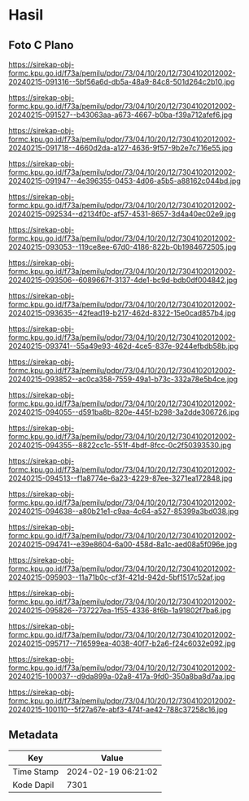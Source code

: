 # Hasil

## Foto C Plano

https://sirekap-obj-formc.kpu.go.id/f73a/pemilu/pdpr/73/04/10/20/12/7304102012002-20240215-091316--5bf56a6d-db5a-48a9-84c8-501d264c2b10.jpg

https://sirekap-obj-formc.kpu.go.id/f73a/pemilu/pdpr/73/04/10/20/12/7304102012002-20240215-091527--b43063aa-a673-4667-b0ba-f39a712afef6.jpg

https://sirekap-obj-formc.kpu.go.id/f73a/pemilu/pdpr/73/04/10/20/12/7304102012002-20240215-091718--4660d2da-a127-4636-9f57-9b2e7c716e55.jpg

https://sirekap-obj-formc.kpu.go.id/f73a/pemilu/pdpr/73/04/10/20/12/7304102012002-20240215-091947--4e396355-0453-4d06-a5b5-a88162c044bd.jpg

https://sirekap-obj-formc.kpu.go.id/f73a/pemilu/pdpr/73/04/10/20/12/7304102012002-20240215-092534--d2134f0c-af57-4531-8657-3d4a40ec02e9.jpg

https://sirekap-obj-formc.kpu.go.id/f73a/pemilu/pdpr/73/04/10/20/12/7304102012002-20240215-093053--119ce8ee-67d0-4186-822b-0b1984672505.jpg

https://sirekap-obj-formc.kpu.go.id/f73a/pemilu/pdpr/73/04/10/20/12/7304102012002-20240215-093506--6089667f-3137-4de1-bc9d-bdb0df004842.jpg

https://sirekap-obj-formc.kpu.go.id/f73a/pemilu/pdpr/73/04/10/20/12/7304102012002-20240215-093635--42fead19-b217-462d-8322-15e0cad857b4.jpg

https://sirekap-obj-formc.kpu.go.id/f73a/pemilu/pdpr/73/04/10/20/12/7304102012002-20240215-093741--55a49e93-462d-4ce5-837e-9244efbdb58b.jpg

https://sirekap-obj-formc.kpu.go.id/f73a/pemilu/pdpr/73/04/10/20/12/7304102012002-20240215-093852--ac0ca358-7559-49a1-b73c-332a78e5b4ce.jpg

https://sirekap-obj-formc.kpu.go.id/f73a/pemilu/pdpr/73/04/10/20/12/7304102012002-20240215-094055--d591ba8b-820e-445f-b298-3a2dde306726.jpg

https://sirekap-obj-formc.kpu.go.id/f73a/pemilu/pdpr/73/04/10/20/12/7304102012002-20240215-094355--8822cc1c-551f-4bdf-8fcc-0c2f50393530.jpg

https://sirekap-obj-formc.kpu.go.id/f73a/pemilu/pdpr/73/04/10/20/12/7304102012002-20240215-094513--f1a8774e-6a23-4229-87ee-3271ea172848.jpg

https://sirekap-obj-formc.kpu.go.id/f73a/pemilu/pdpr/73/04/10/20/12/7304102012002-20240215-094638--a80b21e1-c9aa-4c64-a527-85399a3bd038.jpg

https://sirekap-obj-formc.kpu.go.id/f73a/pemilu/pdpr/73/04/10/20/12/7304102012002-20240215-094741--e39e8604-6a00-458d-8a1c-aed08a5f096e.jpg

https://sirekap-obj-formc.kpu.go.id/f73a/pemilu/pdpr/73/04/10/20/12/7304102012002-20240215-095903--11a71b0c-cf3f-421d-942d-5bf1517c52af.jpg

https://sirekap-obj-formc.kpu.go.id/f73a/pemilu/pdpr/73/04/10/20/12/7304102012002-20240215-095826--737227ea-1f55-4336-8f6b-1a91802f7ba6.jpg

https://sirekap-obj-formc.kpu.go.id/f73a/pemilu/pdpr/73/04/10/20/12/7304102012002-20240215-095717--716599ea-4038-40f7-b2a6-f24c6032e092.jpg

https://sirekap-obj-formc.kpu.go.id/f73a/pemilu/pdpr/73/04/10/20/12/7304102012002-20240215-100037--d9da899a-02a8-417a-9fd0-350a8ba8d7aa.jpg

https://sirekap-obj-formc.kpu.go.id/f73a/pemilu/pdpr/73/04/10/20/12/7304102012002-20240215-100110--5f27a67e-abf3-474f-ae42-788c37258c16.jpg


## Metadata

| Key        | Value               |
| ---------- | ------------------- |
| Time Stamp | 2024-02-19 06:21:02 |
| Kode Dapil | 7301                |



